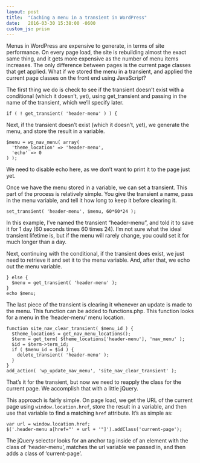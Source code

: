 ```yaml
---
layout: post
title:  "Caching a menu in a transient in WordPress"
date:   2016-03-30 15:38:00 -0600
custom_js: prism
---
```

Menus in WordPress are expensive to generate, in terms of site performance. On every page load, the site is rebuilding almost the exact same thing, and it gets more expensive as the number of menu items increases. The only difference between pages is the current page classes that get applied. What if we stored the menu in a transient, and applied the current page classes on the front end using JavaScript?

The first thing we do is check to see if the transient doesn’t exist with a conditional (which it doesn’t, yet), using get_transient and passing in the name of the transient, which we’ll specify later.

<pre><code class="language-php">if ( ! get_transient( 'header-menu' ) ) {</code></pre>

Next, if the transient doesn’t exist (which it doesn’t, yet), we generate the menu, and store the result in a variable.

<pre><code class="language-php">$menu = wp_nav_menu( array(
  'theme_location' => 'header-menu',
  'echo' => 0
) );</code></pre>

We need to disable echo here, as we don’t want to print it to the page just yet.

Once we have the menu stored in a variable, we can set a transient. This part of the process is relatively simple. You give the transient a name, pass in the menu variable, and tell it how long to keep it before clearing it.

<pre><code class="language-php">set_transient( 'header-menu', $menu, 60*60*24 );</code></pre>

In this example, I’ve named the transient “header-menu”, and told it to save it for 1 day (60 seconds times 60 times 24). I’m not sure what the ideal transient lifetime is, but if the menu will rarely change, you could set it for much longer than a day.

Next, continuing with the conditional, if the transient does exist, we just need to retrieve it and set it to the menu variable. And, after that, we echo out the menu variable.

<pre><code class="language-php">} else {
  $menu = get_transient( 'header-menu' );
}
echo $menu;</code></pre>

The last piece of the transient is clearing it whenever an update is made to the menu. This function can be added to functions.php. This function looks for a menu in the ‘header-menu’ menu location.

<pre><code class="language-php">function site_nav_clear_transient( $menu_id ) {
  $theme_locations = get_nav_menu_locations();
  $term = get_term( $theme_locations['header-menu'], 'nav_menu' );
  $id = $term->term_id;
  if ( $menu_id = $id ) {
    delete_transient( 'header-menu' );
  }
}
add_action( 'wp_update_nav_menu', 'site_nav_clear_transient' );</code></pre>

That’s it for the transient, but now we need to reapply the class for the current page. We accomplish that with a little jQuery.

This approach is fairly simple. On page load, we get the URL of the current page using <code>window.location.href</code>, store the result in a variable, and then use that variable to find a matching <code>href</code> attribute. It’s as simple as:

<pre><code class="language-javascript">var url = window.location.href;
$('.header-menu a[href="' + url + '"]').addClass('current-page');</code></pre>

The jQuery selector looks for an anchor tag inside of an element with the class of ‘header-menu’, matches the url variable we passed in, and then adds a class of ‘current-page’.
